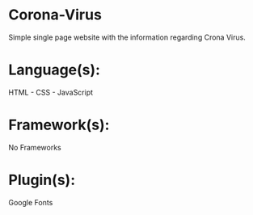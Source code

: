 # Corona-Virus

Simple single page website with the information regarding Crona Virus.

# Language(s): 
 HTML - CSS - JavaScript
 
 # Framework(s):
 No Frameworks

 # Plugin(s):
 Google Fonts
